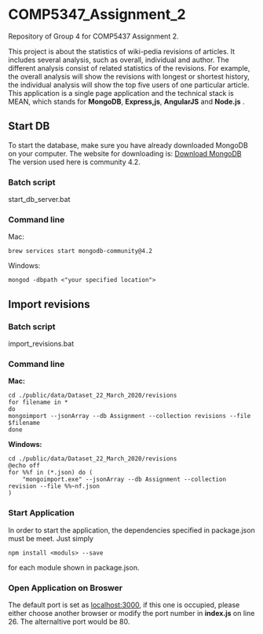 # COMP5347_Assignment_2
Repository of Group 4 for COMP5437 Assignment 2.

This project is about the statistics of wiki-pedia revisions of articles. It includes several analysis, such as overall, individual and author. The different analysis consist of related statistics of the revisions. For example, the overall analysis
will show the revisions with longest or shortest history, the individual analysis will show the top five users of one particular
article.
This application is a single page application and the technical stack is MEAN, which stands for __MongoDB__, __Express,js__, __AngularJS__ and
__Node.js__ .

## Start DB
To start the database, make sure you have already downloaded MongoDB on your computer. The website for downloading is:
[Download MongoDB](https://www.mongodb.com/download-center/community)
The version used here is community 4.2.

### Batch script
start_db_server.bat

### Command line
Mac:
```
brew services start mongodb-community@4.2
```
Windows:
```
mongod -dbpath <"your specified location">
```

## Import revisions

### Batch script
import_revisions.bat

### Command line

**Mac:**
```
cd ./public/data/Dataset_22_March_2020/revisions
for filename in *            
do
mongoimport --jsonArray --db Assignment --collection revisions --file $filename
done
```

**Windows:**
```
cd ./public/data/Dataset_22_March_2020/revisions
@echo off
for %%f in (*.json) do (
    "mongoimport.exe" --jsonArray --db Assignment --collection revision --file %%~nf.json
)
```

### Start Application
In order to start the application, the dependencies specified in package.json must be meet. Just simply
```
npm install <moduls> --save
```
for each module shown in package.json.

### Open Application on Broswer
The default port is set as [localhost:3000](localhost:3000), if this one is occupied, please either choose another browser or
modify the port number in __index.js__ on line 26. The alternaltive port would be 80.

